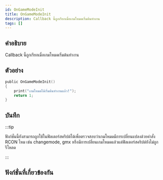 ```yaml
---
id: OnGameModeInit
title: OnGameModeInit
description: Callback นี้ถูกเรียกเมื่อเกมโหมดเริ่มต้นทำงาน
tags: []
---
```


## คำอธิบาย

Callback นี้ถูกเรียกเมื่อเกมโหมดเริ่มต้นทำงาน

## ตัวอย่าง

```c
public OnGameModeInit()
{
    print("เกมโหมดได้เริ่มต้นทำงานแล้ว!");
    return 1;
}
```

## บันทึก

:::tip

ฟังก์ชั่นนี้ยังสามารถถูกใช้ในฟิลเตอร์สคริปต์ได้เพื่อตรวจสอบว่าเกมโหมดมีการเปลี่ยนแปลงด้วยคำสั่ง RCON ไหม เช่น changemode, gmx หรือมีการเปลี่ยนเกมโหมดแล้วแต่ฟิลเตอร์สคริปต์ยังไม่ถูกรีโหลด

:::

## ฟังก์ชั่นที่เกี่ยวข้องกัน
